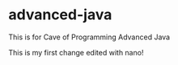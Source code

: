 # advanced-java
This is for Cave of Programming Advanced Java

This is my first change edited with nano!


